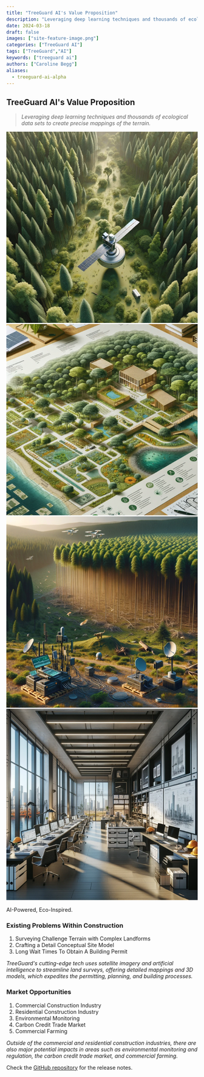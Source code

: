 ```yaml
---
title: "TreeGuard AI's Value Proposition"
description: "Leveraging deep learning techniques and thousands of ecological data sets to create precise mappings of the terrain."
date: 2024-03-18
draft: false
images: ["site-feature-image.png"]
categories: ["TreeGuard AI"]
tags: ["TreeGuard","AI"]
keywords: ["treeguard ai"]
authors: ["Caroline Begg"]
aliases:
  - treeguard-ai-alpha
---
```

## TreeGuard AI's Value Proposition

> *Leveraging deep learning techniques and thousands of ecological data sets to create precise mappings of the terrain.*

![Forest Satellite](forest_satellite.png) ![Nature Construction Planning](green_home.png)
![Conservation](conservation.png) ![Construction Office](construction.png)

AI-Powered, Eco-Inspired.

### Existing Problems Within Construction

1. Surveying Challenge Terrain with Complex Landforms
2. Crafting a Detail Conceptual Site Model
3. Long Wait Times To Obtain A Building Permit

  *TreeGuard's cutting-edge tech uses satellite imagery and artificial intelligence to streamline land surveys, offering detailed mappings and 3D models, which expedites the permitting, planning, and building processes.*

### Market Opportunities

1. Commercial Construction Industry
2. Residential Construction Industry
3. Environmental Monitoring
4. Carbon Credit Trade Market
5. Commercial Farming

*Outside of the commercial and residential construction industries, there are also major potential impacts in areas such as environmental monitoring and regulation, the carbon credit trade market, and commercial farming.*

Check the [GitHub repository](https://github.com/carolinebegg/hugo-mock-landing-page) for the release notes.
